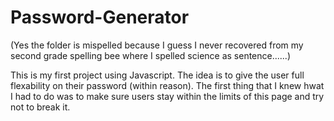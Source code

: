 # Password-Generator

(Yes the folder is mispelled because I guess I never recovered from my second grade spelling bee where I spelled science as sentence......)

This is my first project using Javascript.
The idea is to give the user full flexability on their password (within reason).
The first thing that I knew hwat I had to do was to make sure users stay within the limits of this page and try not to break it. 